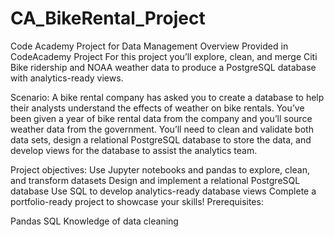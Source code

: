 # CA_BikeRental_Project
Code Academy Project for Data Management
Overview Provided in CodeAcademy Project
For this project you’ll explore, clean, and merge Citi Bike ridership and NOAA weather data to produce a PostgreSQL database with analytics-ready views.

Scenario:
A bike rental company has asked you to create a database to help their analysts understand the effects of weather on bike rentals. You’ve been given a year of bike rental data from the company and you’ll source weather data from the government. You’ll need to clean and validate both data sets, design a relational PostgreSQL database to store the data, and develop views for the database to assist the analytics team.

Project objectives:
Use Jupyter notebooks and pandas to explore, clean, and transform datasets
Design and implement a relational PostgreSQL database
Use SQL to develop analytics-ready database views
Complete a portfolio-ready project to showcase your skills!
Prerequisites:

Pandas
SQL
Knowledge of data cleaning

